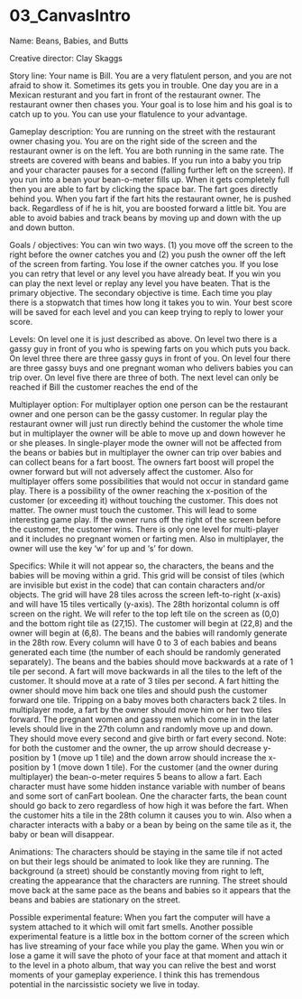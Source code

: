 # 03_CanvasIntro
Name:
	Beans, Babies, and Butts

Creative director:
	Clay Skaggs

Story line:
	Your name is Bill. You are a very flatulent person, and you are not afraid to show it. Sometimes its gets you in trouble. One day you are in a Mexican resturant and you fart in front of the restaurant owner. The restaurant owner then chases you. Your goal is to lose him and his goal is to catch up to you. You can use your flatulence to your advantage.

Gameplay description:
	You are running on the street with the restaurant owner chasing you. You are on the right side of the screen and the restaurant owner is on the left. You are both running in the same rate. The streets are covered with beans and babies. If you run into a baby you trip and your character pauses for a second (falling further left on the screen). If you run into a bean your bean-o-meter fills up. When it gets completely full then you are able to fart by clicking the space bar. The fart goes directly behind you. When you fart if the fart hits the restaurant owner, he is pushed back. Regardless of if he is hit, you are boosted forward a little bit. You are able to avoid babies and track beans by moving up and down with the up and down button.

Goals / objectives:
	You can win two ways. (1) you move off the screen to the right before the owner catches you and (2) you push the owner off the left of the screen from farting. You lose if the owner catches you. If you lose you can retry that level or any level you have already beat. If you win you can play the next level or replay any level you have beaten. That is the primary objective. The secondary objective is time. Each time you play there is a stopwatch that times how long it takes you to win. Your best score will be saved for each level and you can keep trying to reply to lower your score.

Levels:
	On level one it is just described as above. On level two there is a gassy guy in front of you who is spewing farts on you which puts you back. On level three there are three gassy guys in front of you. On level four there are three gassy buys and one pregnant woman who delivers babies you can trip over. On level five there are three of both. The next level can only be reached if Bill the customer reaches the end of the

Multiplayer option:
	For multiplayer option one person can be the restaurant owner and one person can be the gassy customer. In regular play the restaurant owner will just run directly behind the customer the whole time but in multiplayer the owner will be able to move up and down however he or she pleases. In single-player mode the owner will not be affected from the beans or babies but in multiplayer the owner can trip over babies and can collect beans for a fart boost. The owners fart boost will propel the owner forward but will not adversely affect the customer. Also for multiplayer offers some possibilities that would not occur in standard game play. There is a possibility of the owner reaching the x-position of the customer (or exceeding it) without touching the customer. This does not matter. The owner must touch the customer. This will lead to some interesting game play. If the owner runs off the right of the screen before the customer, the customer wins. There is only one level for multi-player and it includes no pregnant women or farting men. Also in multiplayer, the owner will use the key ‘w’ for up and ‘s’ for down.

Specifics:
	While it will not appear so, the characters, the beans and the babies will be moving within a grid. This grid will be consist of tiles (which are invisible but exist in the code) that can contain characters and/or objects. The grid will have 28 tiles across the screen left-to-right (x-axis) and will have 15 tiles vertically (y-axis). The 28th horizontal column is off screen on the right. We will refer to the top left tile on the screen as (0,0) and the bottom right tile as (27,15). The customer will begin at (22,8) and the owner will begin at (6,8). The beans and the babies will randomly generate in the 28th row. Every column will have 0 to 3 of each babies and beans generated each time (the number of each should be randomly generated separately). The beans and the babies should move backwards at a rate of 1 tile per second. A fart will move backwards in all the tiles to the left of the customer. It should move at a rate of 3 tiles per second. A fart hitting the owner should move him back one tiles and should push the customer forward one tile. Tripping on a baby moves both characters back 2 tiles. In multiplayer mode, a fart by the owner should move him or her two tiles forward. The pregnant women and gassy men which come in in the later levels should live in the 27th column and randomly move up and down. They should move every second and give birth or fart every second. Note: for both the customer and the owner, the up arrow should decrease y-position by 1 (move up 1 tile) and the down arrow should increase the x-position by 1 (move down 1 tile). For the customer (and the owner during multiplayer) the bean-o-meter requires 5 beans to allow a fart. Each character must have some hidden instance variable with number of beans and some sort of canFart boolean. One the character farts, the bean count should go back to zero regardless of how high it was before the fart. When the customer hits a tile in the 28th column it causes you to win. Also when a character interacts with a baby or a bean by being on the same tile as it, the baby or bean will disappear.

Animations:
	The characters should be staying in the same tile if not acted on but their legs should be animated to look like they are running. The background (a street) should be constantly moving from right to left, creating the appearance that the characters are running. The street should move back at the same pace as the beans and babies so it appears that the beans and babies are stationary on the street.

Possible experimental feature:
	When you fart the computer will have a system attached to it which will omit fart smells. Another possible experimental feature is a little box in the bottom corner of the screen which has live streaming of your face while you play the game. When you win or lose a game it will save the photo of your face at that moment and attach it to the level in a photo album, that way you can relive the best and worst moments of your gameplay experience. I think this has tremendous potential in the narcissistic society we live in today.
